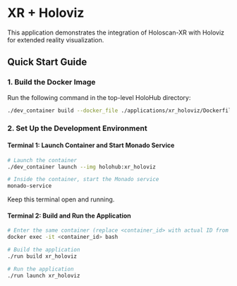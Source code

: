 # XR + Holoviz

This application demonstrates the integration of Holoscan-XR with Holoviz for extended reality visualization.


## Quick Start Guide

### 1. Build the Docker Image

Run the following command in the top-level HoloHub directory:
```bash
./dev_container build --docker_file ./applications/xr_holoviz/Dockerfile --img holohub:xr_holoviz
```

### 2. Set Up the Development Environment

#### Terminal 1: Launch Container and Start Monado Service
```bash
# Launch the container
./dev_container launch --img holohub:xr_holoviz

# Inside the container, start the Monado service
monado-service
```
Keep this terminal open and running.

#### Terminal 2: Build and Run the Application
```bash
# Enter the same container (replace <container_id> with actual ID from 'docker ps')
docker exec -it <container_id> bash

# Build the application
./run build xr_holoviz

# Run the application
./run launch xr_holoviz
```